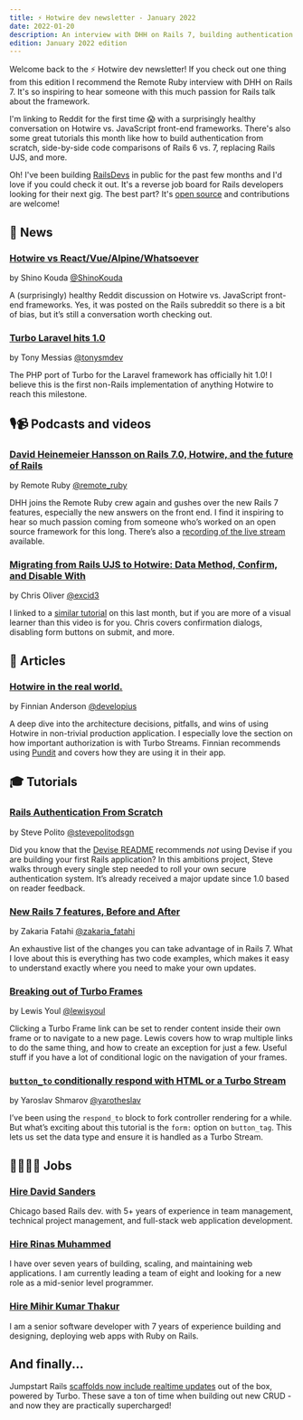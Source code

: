 ```yaml
---
title: ⚡️ Hotwire dev newsletter - January 2022
date: 2022-01-20
description: An interview with DHH on Rails 7, building authentication from scratch, and a surprisingly healthy Reddit conversation on Turbo.
edition: January 2022 edition
---
```


Welcome back to the ⚡️ Hotwire dev newsletter! If you check out one thing from this edition I recommend the Remote Ruby interview with DHH on Rails 7. It's so inspiring to hear someone with this much passion for Rails talk about the framework.

I'm linking to Reddit for the first time 😱 with a surprisingly healthy conversation on Hotwire vs. JavaScript front-end frameworks. There's also some great tutorials this month like how to build authentication from scratch, side-by-side code comparisons of Rails 6 vs. 7, replacing Rails UJS, and more.

Oh! I've been building [RailsDevs](https://railsdevs.com) in public for the past few months and I'd love if you could check it out. It's a reverse job board for Rails developers looking for their next gig. The best part? It's [open source](https://github.com/joemasilotti/railsdevs.com) and contributions are welcome!

## 📰 News

### [Hotwire vs React/Vue/Alpine/Whatsoever](https://www.reddit.com/r/rails/comments/s19z3j/hotwire_vs_reactvuealpinewhatsoever/)

by Shino Kouda [@ShinoKouda](https://twitter.com/ShinoKouda)

A (surprisingly) healthy Reddit discussion on Hotwire vs. JavaScript front-end frameworks. Yes, it was posted on the Rails subreddit so there is a bit of bias, but it’s still a conversation worth checking out.

### [Turbo Laravel hits 1.0](https://github.com/tonysm/turbo-laravel/releases/tag/1.0.0)

by Tony Messias [@tonysmdev](https://twitter.com/tonysmdev)

The PHP port of Turbo for the Laravel framework has officially hit 1.0! I believe this is the first non-Rails implementation of anything Hotwire to reach this milestone.

## 🎙📹 Podcasts and videos

### [David Heinemeier Hansson on Rails 7.0, Hotwire, and the future of Rails](https://remoteruby.transistor.fm/160)

by Remote Ruby [@remote_ruby](https://twitter.com/remote_ruby)

DHH joins the Remote Ruby crew again and gushes over the new Rails 7 features, especially the new answers on the front end. I find it inspiring to hear so much passion coming from someone who’s worked on an open source framework for this long. There’s also a [recording of the live stream](https://www.youtube.com/watch?v=m7V94uLtktk) available.

### [Migrating from Rails UJS to Hotwire: Data Method, Confirm, and Disable With](https://gorails.com/episodes/turbo-data-confirm-method-and-disable)

by Chris Oliver [@excid3](https://twitter.com/excid3)

I linked to a [similar tutorial](https://dev.to/thomasvanholder/how-to-migrate-rails-ujs-to-hotwire-turbo-hdh) on this last month, but if you are more of a visual learner than this video is for you. Chris covers confirmation dialogs, disabling form buttons on submit, and more.

## 📝 Articles

### [Hotwire in the real world.](https://finnian.io/blog/hotwire-in-the-real-world/)

by Finnian Anderson [@developius](https://twitter.com/developius)

A deep dive into the architecture decisions, pitfalls, and wins of using Hotwire in non-trivial production application. I especially love the section on how important authorization is with Turbo Streams. Finnian recommends using [Pundit](https://github.com/varvet/pundit) and covers how they are using it in their app.

## 🎓 Tutorials

### [Rails Authentication From Scratch](https://stevepolito.design/blog/rails-authentication-from-scratch/)

by Steve Polito [@stevepolitodsgn](https://twitter.com/stevepolitodsgn)

Did you know that the [Devise README](https://github.com/heartcombo/devise#starting-with-rails) recommends _not_ using Devise if you are building your first Rails application? In this ambitions project, Steve walks through every single step needed to roll your own secure authentication system. It’s already received a major update since 1.0 based on reader feedback.

### [New Rails 7 features, Before and After](https://gist.github.com/zakariaf/534ff8dfc3a807779133dc078114b969)

by Zakaria Fatahi [@zakaria_fatahi](https://twitter.com/zakaria_fatahi)

An exhaustive list of the changes you can take advantage of in Rails 7. What I love about this is everything has two code examples, which makes it easy to understand exactly where you need to make your own updates.

### [Breaking out of Turbo Frames](http://www.lewisyoul.co.uk/posts/breaking-out-of-turbo-frames)

by Lewis Youl [@lewisyoul](https://twitter.com/lewisyoul)

Clicking a Turbo Frame link can be set to render content inside their own frame or to navigate to a new page. Lewis covers how to wrap multiple links to do the same thing, and how to create an exception for just a few. Useful stuff if you have a lot of conditional logic on the navigation of your frames.

### [`button_to` conditionally respond with HTML or a Turbo Stream](https://blog.corsego.com/button-to-html-or-turbo_stream)

by Yaroslav Shmarov [@yarotheslav](https://twitter.com/yarotheslav)

I’ve been using the `respond_to` block to fork controller rendering for a while. But what’s exciting about this tutorial is the `form:` option on `button_tag`. This lets us set the data type and ensure it is handled as a Turbo Stream.

## 👩‍💻👨‍💻 Jobs

### [Hire David Sanders](https://railsdevs.com/developers/161)

Chicago based Rails dev. with 5+ years of experience in team management, technical project management, and full-stack web application development.

### [Hire Rinas Muhammed](https://github.com/onerinas)

I have over seven years of building, scaling, and maintaining web applications. I am currently leading a team of eight and looking for a new role as a mid-senior level programmer.

### [Hire Mihir Kumar Thakur](https://railsdevs.com/developers/77)

I am a senior software developer with 7 years of experience building and designing, deploying web apps with Ruby on Rails.

## And finally...

Jumpstart Rails [scaffolds now include realtime updates](https://twitter.com/excid3/status/1473341740476399618?s=21) out of the box, powered by Turbo. These save a ton of time when building out new CRUD - and now they are practically supercharged!
